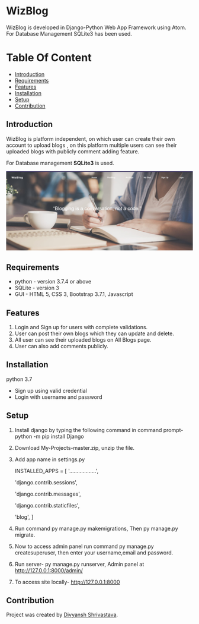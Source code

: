 # WizBlog

WizBlog is developed in Django-Python Web App Framework using Atom.
For Database Management SQLite3 has been used.

# Table Of Content
- [Introduction](#introduction)
- [Requirements](#requirements)
- [Features](#features)
- [Installation](#installation)
- [Setup](#setup)
- [Contribution](#contribution)

## Introduction
WizBlog is platform independent, on which user can create their own account to upload blogs , on this platform multiple users can see their uploaded blogs with publicly  comment adding feature.

For Database management **SQLite3** is used.


![alt_text](static/image/ss1.jpg)

## Requirements
- python - version 3.7.4 or above
- SQLite - version 3
- GUI - HTML 5, CSS 3, Bootstrap 3.7.1, Javascript   

## Features
1. Login and Sign up for users with complete validations.
2. User can post their own blogs which they can update and delete.
3. All user can see their uploaded blogs on All Blogs page.
4. User can also add comments publicly.

## Installation

python 3.7
- Sign up using valid credential
- Login with username and password

## Setup
1. Install django by typing the following command in command prompt-
      python -m pip install Django

2. Download My-Projects-master.zip, unzip the file.
3. Add app name in settings.py

    INSTALLED_APPS = [
    '..................',

    'django.contrib.sessions',

    'django.contrib.messages',

    'django.contrib.staticfiles',

    'blog',
     ]

4. Run command py manage.py makemigrations, Then py manage.py migrate.

5. Now to access admin panel run command py manage.py createsuperuser,
            then enter your username,email and password.

6. Run server- py manage.py runserver,
      Admin panel at http://127.0.0.1:8000/admin/

7. To access site locally- http://127.0.0.1:8000

## Contribution
Project was created by [Divyansh Shrivastava](mailto:contactshrivastava@gmail.com).
 
